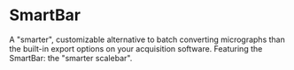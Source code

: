 # SmartBar
A "smarter", customizable alternative to batch converting micrographs than the built-in export options on your acquisition software. Featuring the SmartBar: the "smarter scalebar".
